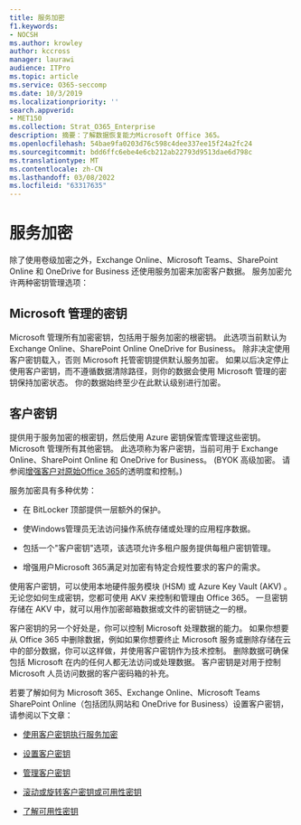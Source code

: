 ```yaml
---
title: 服务加密
f1.keywords:
- NOCSH
ms.author: krowley
author: kccross
manager: laurawi
audience: ITPro
ms.topic: article
ms.service: O365-seccomp
ms.date: 10/3/2019
ms.localizationpriority: ''
search.appverid:
- MET150
ms.collection: Strat_O365_Enterprise
description: 摘要：了解数据恢复能力Microsoft Office 365。
ms.openlocfilehash: 54bae9fa0203d76c598c4dee337ee15f24a2fc24
ms.sourcegitcommit: bdd6ffc6ebe4e6cb212ab22793d9513dae6d798c
ms.translationtype: MT
ms.contentlocale: zh-CN
ms.lasthandoff: 03/08/2022
ms.locfileid: "63317635"
---
```

# <a name="service-encryption"></a>服务加密

除了使用卷级加密之外，Exchange Online、Microsoft Teams、SharePoint Online 和 OneDrive for Business 还使用服务加密来加密客户数据。 服务加密允许两种密钥管理选项：

## <a name="microsoft-managed-keys"></a>Microsoft 管理的密钥
Microsoft 管理所有加密密钥，包括用于服务加密的根密钥。 此选项当前默认为 Exchange Online、SharePoint Online OneDrive for Business。 除非决定使用客户密钥载入，否则 Microsoft 托管密钥提供默认服务加密。 如果以后决定停止使用客户密钥，而不遵循数据清除路径，则你的数据会使用 Microsoft 管理的密钥保持加密状态。 你的数据始终至少在此默认级别进行加密。 

## <a name="customer-key"></a>客户密钥
提供用于服务加密的根密钥，然后使用 Azure 密钥保管库管理这些密钥。 Microsoft 管理所有其他密钥。 此选项称为客户密钥，当前可用于 Exchange Online、SharePoint Online 和 OneDrive for Business。  (BYOK 高级加密。 请参阅[增强客户对原始Office 365](https://www.microsoft.com/en-us/microsoft-365/blog/2015/04/21/enhancing-transparency-and-control-for-office-365-customers/)的透明度和控制。) 

服务加密具有多种优势：

- 在 BitLocker 顶部提供一层额外的保护。

- 使Windows管理员无法访问操作系统存储或处理的应用程序数据。

- 包括一个"客户密钥"选项，该选项允许多租户服务提供每租户密钥管理。

- 增强用户Microsoft 365满足对加密有特定合规性要求的客户的需求。

使用客户密钥，可以使用本地硬件服务模块 (HSM) 或 Azure Key Vault (AKV) 。 无论您如何生成密钥，您都可使用 AKV 来控制和管理由 Office 365。 一旦密钥存储在 AKV 中，就可以用作加密邮箱数据或文件的密钥链之一的根。

客户密钥的另一个好处是，你可以控制 Microsoft 处理数据的能力。 如果你想要从 Office 365 中删除数据，例如如果你想要终止 Microsoft 服务或删除存储在云中的部分数据，你可以这样做，并使用客户密钥作为技术控制。 删除数据可确保包括 Microsoft 在内的任何人都无法访问或处理数据。 客户密钥是对用于控制 Microsoft 人员访问数据的客户密码箱的补充。

若要了解如何为 Microsoft 365、Exchange Online、Microsoft Teams SharePoint Online（包括团队网站和 OneDrive for Business）设置客户密钥，请参阅以下文章：

- [使用客户密钥执行服务加密](customer-key-overview.md)

- [设置客户密钥](customer-key-set-up.md)

- [管理客户密钥](customer-key-manage.md)

- [滚动或旋转客户密钥或可用性密钥](customer-key-availability-key-roll.md)

- [了解可用性密钥](customer-key-availability-key-understand.md)
